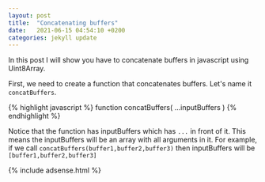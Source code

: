 ```yaml
---
layout: post
title:  "Concatenating buffers"
date:   2021-06-15 04:54:10 +0200
categories: jekyll update
---
```

In this post I will show you have to concatenate buffers in javascript using Uint8Array.

First, we need to create a function that concatenates buffers. Let's name it `concatBuffers`. 

{% highlight javascript %}
function concatBuffers(
  ...inputBuffers
) 
{% endhighlight %}

Notice that the function has inputBuffers which has `...` in front of it. This means the inputBuffers will be an array with all arguments in it. For example, if we call `concatBuffers(buffer1,buffer2,buffer3)` then inputBuffers will be `[buffer1,buffer2,buffer3]` 

{% include adsense.html %}
